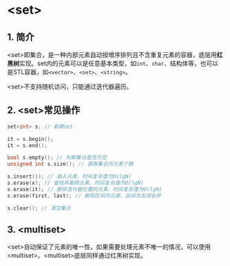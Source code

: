 # <set\>



## 1. 简介

\<set\>即集合，是一种内部元素自动按增序排列且不含重复元素的容器，底层用**红黑树**实现。set内的元素可以是任意基本类型，如`int`、`char`、结构体等，也可以是STL容器，如`<vector>`、`<set>`、`<string>`。

\<set\>不支持随机访问，只能通过迭代器遍历。



## 2. <set\>常见操作

```c++
set<int> s; // 新建set

it = s.begin();
it = s.end();

bool s.empty(); // 判断集合是否为空
unsigned int s.size(); // 获取集合内元素个数

s.insert(1); // 插入元素，时间复杂度为O(lgN)
s.erase(x); // 查找并删除元素，时间复杂度为O(lgN)
s.erase(it); // 删除迭代器位置的元素，时间复杂度为O(lgN)
s.erase(first, last); // 删除区间内元素，区间为左闭右开

s.clear(); // 清空集合
```



## 3. <multiset\>

<set\>自动保证了元素的唯一性，如果需要处理元素不唯一的情况，可以使用<multiset\>。<multiset\>底层同样通过红黑树实现。